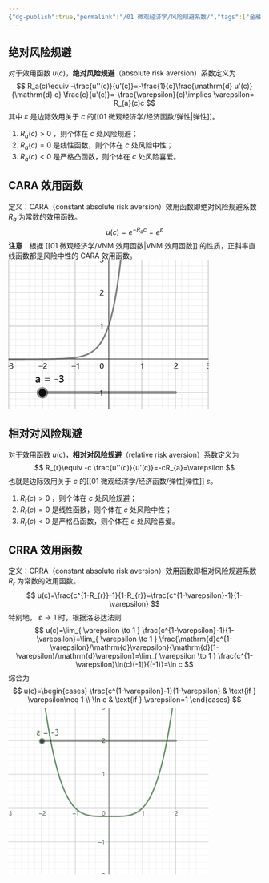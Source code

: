 ```yaml
---
{"dg-publish":true,"permalink":"/01 微观经济学/风险规避系数/","tags":["金融经济学"],"created":"2024-07-22T16:48:26.000+08:00","updated":"2024-07-22T16:48:26.000+08:00"}
---
```


## 绝对风险规避

对于效用函数 $u(c)$，**绝对风险规避**（absolute risk aversion）系数定义为
$$
R_a(c)\equiv -\frac{u''(c)}{u'(c)}=-\frac{1}{c}\frac{\mathrm{d} u'(c)}{\mathrm{d} c} \frac{c}{u'(c)}=-\frac{\varepsilon}{c}\implies \varepsilon=-R_{a}(c)c
$$
其中 $\varepsilon$ 是边际效用关于 $c$ 的[[01 微观经济学/经济函数/弹性\|弹性]]。

1. $R_a(c)>0$ ，则个体在 $c$ 处风险规避；
2. $R_a(c)=0$ 是线性函数，则个体在 $c$ 处风险中性；
3. $R_a(c)<0$ 是严格凸函数，则个体在 $c$ 处风险喜爱。
## CARA 效用函数

定义：CARA（constant absolute risk aversion）效用函数即绝对风险规避系数 $R_{a}$ 为常数的效用函数。
$$
u(c)=e^{-R_{a}c} =e^\varepsilon
$$
**注意**：根据 [[01 微观经济学/VNM 效用函数\|VNM 效用函数]] 的性质，正斜率直线函数都是风险中性的 CARA 效用函数。
![CARA.gif](https://raw.githubusercontent.com/ykonut/picx-images-hosting/master/picgo/image-70a7a938452b9041d5e437933213c770.gif)


## 相对对风险规避

对于效用函数 $u(c)$，**相对对风险规避**（relative risk aversion）系数定义为
$$
R_{r}\equiv -c \frac{u''(c)}{u'(c)}=-cR_{a}=\varepsilon
$$
也就是边际效用关于 $c$ 的[[01 微观经济学/经济函数/弹性\|弹性]] $\varepsilon$。

1. $R_r(c)>0$ ，则个体在 $c$ 处风险规避；
2. $R_r(c)=0$ 是线性函数，则个体在 $c$ 处风险中性；
3. $R_r(c)<0$ 是严格凸函数，则个体在 $c$ 处风险喜爱。
## CRRA 效用函数

定义：CRRA（constant absolute risk aversion）效用函数即相对风险规避系数 $R_{r}$ 为常数的效用函数。
$$
u(c)=\frac{c^{1-R_{r}}-1}{1-R_{r}}=\frac{c^{1-\varepsilon}-1}{1-\varepsilon}
$$
特别地， $\varepsilon\to1$ 时，根据洛必达法则
$$
u(c)=\lim_{ \varepsilon \to 1 } \frac{c^{1-\varepsilon}-1}{1-\varepsilon}=\lim_{ \varepsilon \to 1 } \frac{\mathrm{d}c^{1-\varepsilon}/\mathrm{d}\varepsilon}{\mathrm{d}(1-\varepsilon)/\mathrm{d}\varepsilon}=\lim_{ \varepsilon \to 1 } \frac{c^{1-\varepsilon}\ln(c)(-1)}{(-1)}=\ln c
$$
综合为
$$
u(c)=\begin{cases}
\frac{c^{1-\varepsilon}-1}{1-\varepsilon} & \text{if } \varepsilon\neq 1 \\
\ln c & \text{if } \varepsilon=1
\end{cases}
$$
![image.gif](https://raw.githubusercontent.com/ykonut/picx-images-hosting/master/picgo/image-d46f04215bce29a8c2c80d92f097d96a.gif)
